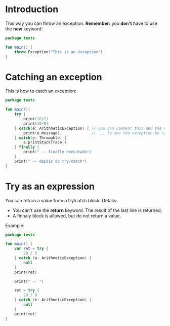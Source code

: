 # Introduction

This way you can throw an exception. **Remember:** you **don't** have to use the **new** keyword:

```kotlin
package tests

fun main() {
    throw Exception("This is an exception")
}
```


# Catching an exception

This is how to catch an exception:

```kotlin
package tests

fun main(){
    try {
        print(10/2)
        print(10/0)        
    } catch(e: ArithmeticException) { // you can comment this and the next line ...
        print(e.message)              // ... to see the exception be caugth by the catch block
    } catch(e: Throwable) {
        e.printStackTrace()
    } finally {
        print(" -- finally executado")
    }
    print(" -- depois do try/catch")
}
```


# Try as an expression

You can return a value from a try/catch block. Details:
- You can't use the **return** keyword. The result of the last line is returned;
- A finnaly block is allowed, but do not return a value,

Example:

```kotlin
package tests

fun main() {
    var ret = try {
        20 / 5
    } catch (e: ArithmeticException) {
        null
    }
    print(ret)

    print(" -- ")

    ret = try {
        20 / 0
    } catch (e: ArithmeticException) {
        null
    }
    print(ret)
}
```
